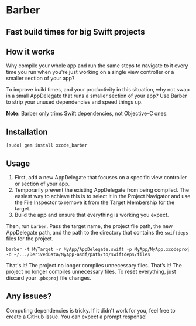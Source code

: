 # Barber
## Fast build times for big Swift projects

## How it works

Why compile your whole app and run the same steps to navigate to it every time you run when you're just working on a single view controller or a smaller section of your app?

To improve build times, and your productivity in this situation, why not swap in a small AppDelegate that runs a smaller section of your app?  Use Barber to strip your unused dependencies and speed things up.

**Note:** Barber only trims Swift dependencies, not Objective-C ones.

## Installation

`[sudo] gem install xcode_barber`

## Usage

1. First, add a new AppDelegate that focuses on a specific view controller or section of your app.
2. Temporarily prevent the existing AppDelegate from being compiled. The easiest way to achieve this is to select it in the Project Navigator and use the File Inspector to remove it from the Target Membership for the target.
3. Build the app and ensure that everything is working you expect.

Then, run `barber`. Pass the target name, the project file path, the new AppDelegate path, and the path to the directory that contains the `swiftdeps` files for the project.

````
barber -t MyTarget -r MyApp/AppDelegate.swift -p MyApp/MyApp.xcodeproj -d ~/.../DerivedData/MyApp-asdf/path/to/swiftdeps/files
````

That's it! The project no longer compiles unnecessary files. That’s it! The project no longer compiles unnecessary files. To reset everything, just discard your `.pbxproj` file changes.

## Any issues?

Computing dependencies is tricky. If it didn't work for you, feel free to create a GitHub issue. You can expect a prompt response!
